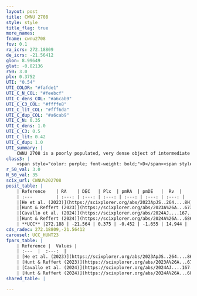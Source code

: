 ```yaml
---
layout: post
title: CWNU 2708
style: style
title_flag: true
more_names: 
fname: cwnu2708
fov: 0.1
ra_icrs: 272.18809
de_icrs: -21.56412
glon: 8.99649
glat: -0.82136
r50: 3.0
plx: 0.3752
UTI: "0.54"
UTI_COLOR: "#fafde1"
UTI_C_N_COL: "#feebcf"
UTI_C_dens_COL: "#a6cab9"
UTI_C_C3_COL: "#ffffe8"
UTI_C_lit_COL: "#fff6da"
UTI_C_dup_COL: "#a6cab9"
UTI_C_N: 0.35
UTI_C_dens: 1.0
UTI_C_C3: 0.5
UTI_C_lit: 0.42
UTI_C_dup: 1.0
UTI_summary: |
    CWNU 2708 is a poorly populated, very dense object of intermediate C3 quality. It was recently reported in the literature.
class3: |
    <span style="color: purple; font-weight: bold;">D</span><span style="color: green; font-weight: bold;">A</span>
r_50_val: 3.0
N_50_val: 35
scix_url: CWNU%202708
posit_table: |
    | Reference    | RA    | DEC   | Plx  | pmRA  | pmDE   |  Rv  |
    | :---         | :---: | :---: | :---: | :---: | :---: | :---: |
    |[He et al. (2023)](https://scixplorer.org/abs/2023ApJS..264....8H) | 272.194 | -21.563 | 0.388 | -0.46 | -1.657 | 11.39 |
    |[Hunt & Reffert (2023)](https://scixplorer.org/abs/2023A%26A...673A.114H) | 272.188 | -21.574 | 0.391 | -0.464 | -1.619 | 11.393 |
    |[Cavallo et al. (2024)](https://scixplorer.org/abs/2024AJ....167...12C) | 272.203 | -21.568 | 0.392 | -- | -- | -- |
    |[Hunt & Reffert (2024)](https://scixplorer.org/abs/2024A%26A...686A..42H) | 272.188 | -21.574 | 0.391 | -0.464 | -1.619 | 11.393 |
    | **UCC** |272.188 | -21.564 | 0.375 | -0.452 | -1.655 | 14.944 | 
cds_radec: 272.18809,-21.56412
carousel: UCC_HUNT23
fpars_table: |
    | Reference |  Values |
    | :---  |  :---:  |
    | [He et al. (2023)](https://scixplorer.org/abs/2023ApJS..264....8H) | `A0=3.8, m-M=11.7, logAge=8.5` |
    | [Hunt & Reffert (2023)](https://scixplorer.org/abs/2023A%26A...673A.114H) | `AV50=3.883, diffAV50=2.106, MOD50=11.968, logAge50=8.117` |
    | [Cavallo et al. (2024)](https://scixplorer.org/abs/2024AJ....167...12C) | `AV50=4.13, dMod50=11.31, logAge50=8.32, [Fe/H]50=-0.71` |
    | [Hunt & Reffert (2024)](https://scixplorer.org/abs/2024A%26A...686A..42H) | `MassJ=618.093` |
shared_table: |
    
---
```

